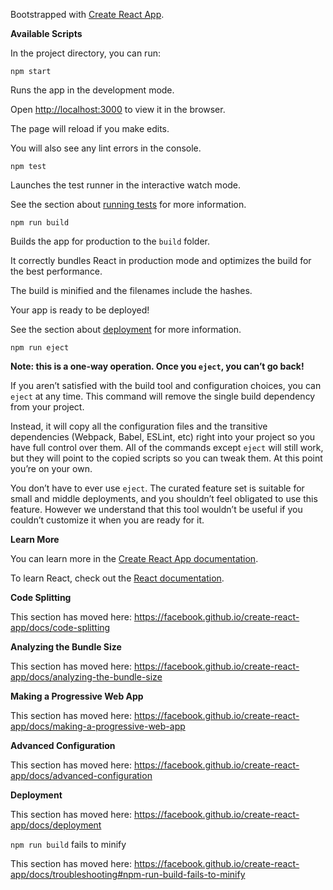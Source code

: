 Bootstrapped with [Create React App](https://github.com/facebook/create-react-app).

**Available Scripts**

In the project directory, you can run:

`npm start`

Runs the app in the development mode.<br>

Open [http://localhost:3000](http://localhost:3000) to view it in the browser.

The page will reload if you make edits.<br>

You will also see any lint errors in the console.

`npm test`

Launches the test runner in the interactive watch mode.<br>

See the section about [running tests](https://facebook.github.io/create-react-app/docs/running-tests) for more information.

`npm run build`

Builds the app for production to the `build` folder.<br>

It correctly bundles React in production mode and optimizes the build for the best performance.

The build is minified and the filenames include the hashes.<br>

Your app is ready to be deployed!

See the section about [deployment](https://facebook.github.io/create-react-app/docs/deployment) for more information.

`npm run eject`

**Note: this is a one-way operation. Once you `eject`, you can’t go back!**

If you aren’t satisfied with the build tool and configuration choices, you can `eject` at any time. This command will remove the single build dependency from your project.

Instead, it will copy all the configuration files and the transitive dependencies (Webpack, Babel, ESLint, etc) right into your project so you have full control over them. All of the commands except `eject` will still work, but they will point to the copied scripts so you can tweak them. At this point you’re on your own.

You don’t have to ever use `eject`. The curated feature set is suitable for small and middle deployments, and you shouldn’t feel obligated to use this feature. However we understand that this tool wouldn’t be useful if you couldn’t customize it when you are ready for it.

**Learn More**

You can learn more in the [Create React App documentation](https://facebook.github.io/create-react-app/docs/getting-started).

To learn React, check out the [React documentation](https://reactjs.org/).

**Code Splitting**

This section has moved here: https://facebook.github.io/create-react-app/docs/code-splitting

**Analyzing the Bundle Size**

This section has moved here: https://facebook.github.io/create-react-app/docs/analyzing-the-bundle-size

**Making a Progressive Web App**

This section has moved here: https://facebook.github.io/create-react-app/docs/making-a-progressive-web-app

**Advanced Configuration**

This section has moved here: https://facebook.github.io/create-react-app/docs/advanced-configuration

**Deployment**

This section has moved here: https://facebook.github.io/create-react-app/docs/deployment

`npm run build` fails to minify

This section has moved here: https://facebook.github.io/create-react-app/docs/troubleshooting#npm-run-build-fails-to-minify
